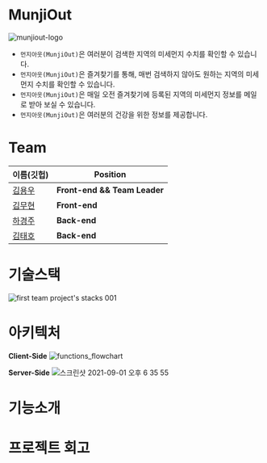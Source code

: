 # MunjiOut
![munjiout-logo](https://user-images.githubusercontent.com/45756034/131592339-3dbd88df-c89d-416a-933f-0f1466ce2aff.png)
- `먼지아웃(MunjiOut)`은 여러분이 검색한 지역의 미세먼지 수치를 확인할 수 있습니다.
 - `먼지아웃(MunjiOut)`은 즐겨찾기를 통해, 매번 검색하지 않아도 원하는 지역의 미세먼지 수치를 확인할 수 있습니다.
 - `먼지아웃(MunjiOut)`은 매일 오전 즐겨찾기에 등록된 지역의 미세먼지 정보를 메일로 받아 보실 수 있습니다.
 - `먼지아웃(MunjiOut)`은 여러분의 건강을 위한 정보를 제공합니다.
 
 # Team
 |이름(깃헙)|Position|
 |------|---|
 |[김용우](https://github.com/magababo)|**Front-end && Team Leader**|
 |[김무현](https://github.com/moo9205)|**Front-end**|
 |[하경주](https://github.com/TTurbo0824)|**Back-end**|
 |[김태호](https://github.com/TAETAEHO)|**Back-end**|
 
 # 기술스택
 ![first team project's stacks 001](https://user-images.githubusercontent.com/45756034/131592777-a04b88cc-4699-4fdb-86f3-9e8a79c25586.jpeg)
 
 # 아키텍처
 **Client-Side**
 ![functions_flowchart](https://user-images.githubusercontent.com/45756034/131592838-c56cc6e3-73c7-4a5c-a30e-54e7bd319f3e.png)
 
 **Server-Side**
 ![스크린샷 2021-09-01 오후 6 35 55](https://user-images.githubusercontent.com/45756034/131648862-a59bacb9-720d-4bfc-aa51-01ccd7f99a98.png)
 
 # 기능소개
 
 # 프로젝트 회고
